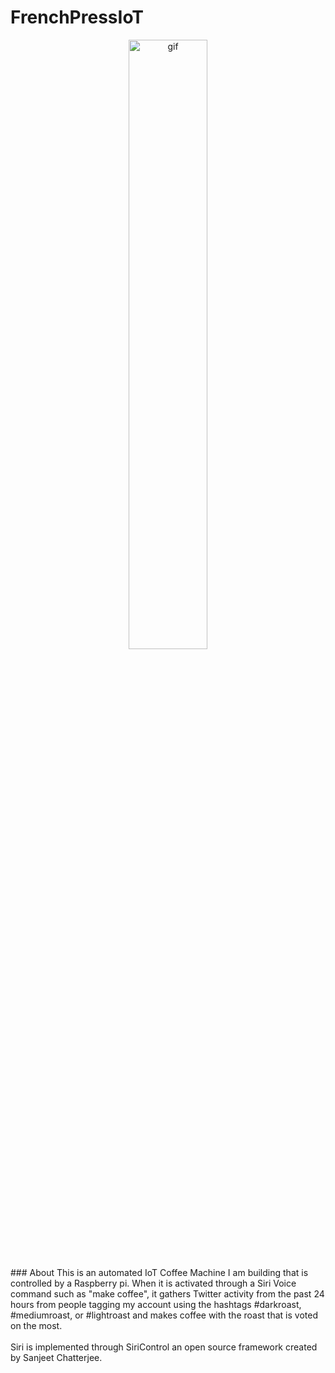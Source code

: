 # FrenchPressIoT

<p align="center">
<img src="static/images/OLEDScreen.png" width="50%" alt="gif">
</p>
### About
This is an automated IoT Coffee Machine I am building that is controlled by a Raspberry pi. When it is activated through a Siri Voice command such as "make coffee", it gathers Twitter activity from the past 24 hours from people tagging my account using the hashtags #darkroast, #mediumroast, or #lightroast and makes coffee with the roast that is voted on the most.
<br>
<br>
Siri is implemented through SiriControl an open source framework created by Sanjeet Chatterjee.


